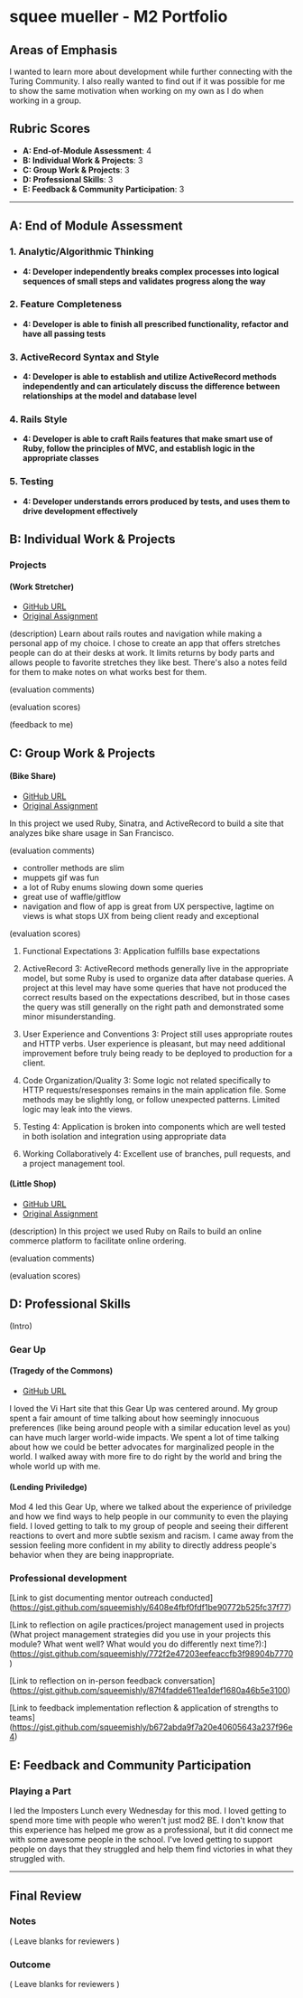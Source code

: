 # squee mueller - M2 Portfolio

## Areas of Emphasis

I wanted to learn more about development while further connecting with the Turing Community.
I also really wanted to find out if it was possible for me to show the same motivation when working on my own as I do when working in a group.

## Rubric Scores

* **A: End-of-Module Assessment**: 4
* **B: Individual Work & Projects**: 3
* **C: Group Work & Projects**: 3
* **D: Professional Skills**: 3
* **E: Feedback & Community Participation**: 3

-----------------------

## A: End of Module Assessment

### 1. Analytic/Algorithmic Thinking

* **4: Developer independently breaks complex processes into logical sequences of small steps and validates progress along the way**


### 2. Feature Completeness

* **4: Developer is able to finish all prescribed functionality, refactor and have all passing tests**


### 3. ActiveRecord Syntax and Style

* **4: Developer is able to establish and utilize ActiveRecord methods independently and can articulately discuss the difference between relationships at the model and database level**


### 4. Rails Style

* **4: Developer is able to craft Rails features that make smart use of Ruby, follow the principles of MVC, and establish logic in the appropriate classes**


### 5. Testing

* **4: Developer understands errors produced by tests, and uses them to drive development effectively**



## B: Individual Work & Projects

### Projects

#### (Work Stretcher)

* [GitHub URL](https://github.com/squeemishly/work-stretcher)
* [Original Assignment](
http://backend.turing.io/module2/projects/mini-project)

(description)
Learn about rails routes and navigation while making a personal app of my choice. I chose to create an app that offers stretches people can do at their desks at work. It limits returns by body parts and allows people to favorite stretches they like best. There's also a notes feild for them to make notes on what works best for them.

(evaluation comments)

(evaluation scores)

(feedback to me)






## C: Group Work & Projects

#### (Bike Share)

* [GitHub URL](https://github.com/squeemishly/bike-share)
* [Original Assignment](https://github.com/turingschool/bike-share)

In this project we used Ruby, Sinatra, and ActiveRecord to build a site that analyzes bike share usage in San Francisco.

(evaluation comments)
* controller methods are slim
* muppets gif was fun
* a lot of Ruby enums slowing down some queries
* great use of waffle/gitflow
* navigation and flow of app is great from UX perspective, lagtime on views is what stops UX from being client ready and exceptional

(evaluation scores)
1. Functional Expectations
3: Application fulfills base expectations


2. ActiveRecord
3: ActiveRecord methods generally live in the appropriate model, but some Ruby is used to organize data after database queries. A project at this level may have some queries that have not produced the correct results based on the expectations described, but in those cases the query was still generally on the right path and demonstrated some minor misunderstanding.


3. User Experience and Conventions
3: Project still uses appropriate routes and HTTP verbs. User experience is pleasant, but may need additional improvement before truly being ready to be deployed to production for a client.


4. Code Organization/Quality
3: Some logic not related specifically to HTTP requests/resesponses remains in the main application file. Some methods may be slightly long, or follow unexpected patterns. Limited logic may leak into the views.


5. Testing
4: Application is broken into components which are well tested in both isolation and integration using appropriate data


6. Working Collaboratively
4: Excellent use of branches, pull requests, and a project management tool.


#### (Little Shop)

* [GitHub URL](https://github.com/Benja-Ross/little_shop)
* [Original Assignment](http://backend.turing.io/module2/projects/little_shop)

(description)
In this project we used Ruby on Rails to build an online commerce platform to facilitate online ordering.

(evaluation comments)

(evaluation scores)

## D: Professional Skills
(Intro)

### Gear Up

#### (Tragedy of the Commons)

* [GitHub URL](https://github.com/turingschool/gear-up/blob/master/tragedy_of_the_commons.markdown)

I loved the Vi Hart site that this Gear Up was centered around. My group spent a fair amount of time talking about how seemingly innocuous preferences (like being around people with a similar education level as you) can have much larger world-wide impacts. We spent a lot of time talking about how we could be better advocates for marginalized people in the world. I walked away with more fire to do right by the world and bring the whole world up with me.


#### (Lending Priviledge)

Mod 4 led this Gear Up, where we talked about the experience of priviledge and how we find ways to help people in our community to even the playing field.  I loved getting to talk to my group of people and seeing their different reactions to overt and more subtle sexism and racism. I came away from the session feeling more confident in my ability to directly address people's behavior when they are being inappropriate.

### Professional development

[Link to gist documenting mentor outreach conducted] (https://gist.github.com/squeemishly/6408e4fbf0fdf1be90772b525fc37f77)

[Link to reflection on agile practices/project management used in projects (What project management strategies did you use in your projects this module? What went well? What would you do differently next time?):] (https://gist.github.com/squeemishly/772f2e47203eefeaccfb3f98904b7770)

[Link to reflection on in-person feedback conversation] (https://gist.github.com/squeemishly/87f4fadde611ea1def1680a46b5e3100)

[Link to feedback implementation reflection & application of strengths to teams] (https://gist.github.com/squeemishly/b672abda9f7a20e40605643a237f96e4)


## E: Feedback and Community Participation

### Playing a Part

I led the Imposters Lunch every Wednesday for this mod. I loved getting to spend more time with people who weren't just mod2 BE. I don't know that this experience has helped me grow as a professional, but it did connect me with some awesome people in the school. I've loved getting to support people on days that they struggled and help them find victories in what they struggled with.


------------------

## Final Review

### Notes

( Leave blanks for reviewers )

### Outcome

( Leave blanks for reviewers )

